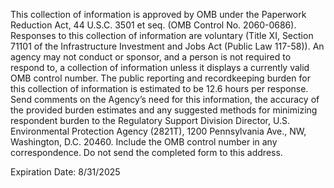 This collection of information is approved by OMB under the Paperwork Reduction Act, 44 U.S.C. 3501 et seq. (OMB Control No. 2060-0686). Responses to this collection of information are voluntary (Title XI, Section 71101 of the Infrastructure Investment and Jobs Act (Public Law 117-58)). An agency may not conduct or sponsor, and a person is not required to respond to, a collection of information unless it displays a currently valid OMB control number. The public reporting and recordkeeping burden for this collection of information is estimated to be 12.6 hours per response. Send comments on the Agency’s need for this information, the accuracy of the provided burden estimates and any suggested methods for minimizing respondent burden to the Regulatory Support Division Director, U.S. Environmental Protection Agency (2821T), 1200 Pennsylvania Ave., NW, Washington, D.C. 20460. Include the OMB control number in any correspondence. Do not send the completed form to this address.

Expiration Date: 8/31/2025
